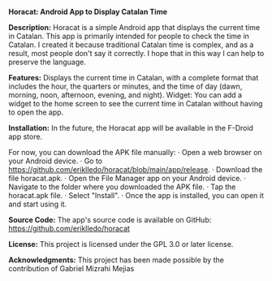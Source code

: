 **Horacat: Android App to Display Catalan Time**

**Description:**
Horacat is a simple Android app that displays the current time in Catalan. This app is primarily intended for people to check the time in Catalan. I created it because traditional Catalan time is complex, and as a result, most people don't say it correctly. I hope that in this way I can help to preserve the language.

**Features:**
Displays the current time in Catalan, with a complete format that includes the hour, the quarters or minutes, and the time of day (dawn, morning, noon, afternoon, evening, and night).
Widget: You can add a widget to the home screen to see the current time in Catalan without having to open the app.

**Installation:**
In the future, the Horacat app will be available in the F-Droid app store.

For now, you can download the APK file manually:
· Open a web browser on your Android device.
· Go to https://github.com/eriklledo/horacat/blob/main/app/release.
· Download the file horacat.apk.
· Open the File Manager app on your Android device.
· Navigate to the folder where you downloaded the APK file.
· Tap the horacat.apk file.
· Select "Install".
· Once the app is installed, you can open it and start using it.

**Source Code:**
The app's source code is available on GitHub: https://github.com/eriklledo/horacat

**License:**
This project is licensed under the GPL 3.0 or later license.

**Acknowledgments:**
This project has been made possible by the contribution of Gabriel Mizrahi Mejias
